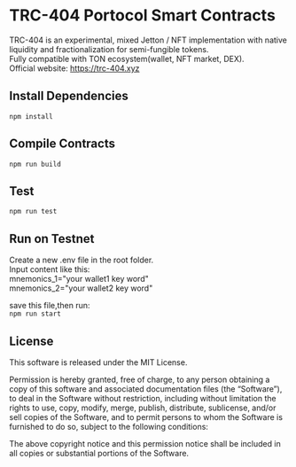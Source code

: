 # TRC-404 Portocol Smart Contracts
TRC-404 is an experimental, mixed Jetton / NFT implementation with native liquidity and fractionalization for semi-fungible tokens.  
Fully compatible with TON ecosystem(wallet, NFT market, DEX).  
Official website: https://trc-404.xyz  

## Install Dependencies
`npm install`

## Compile Contracts
`npm run build`

## Test
`npm run test`

## Run on Testnet
Create a new .env file in the root folder.  
Input content like this:  
mnemonics_1="your wallet1 key word"  
mnemonics_2="your wallet2 key word"  

save this file,then run:  
`npm run start`  

## License

This software is released under the MIT License.

Permission is hereby granted, free of charge, to any person obtaining a copy of this software and associated documentation files (the “Software”), to deal in the Software without restriction, including without limitation the rights to use, copy, modify, merge, publish, distribute, sublicense, and/or sell copies of the Software, and to permit persons to whom the Software is furnished to do so, subject to the following conditions:

The above copyright notice and this permission notice shall be included in all copies or substantial portions of the Software.
